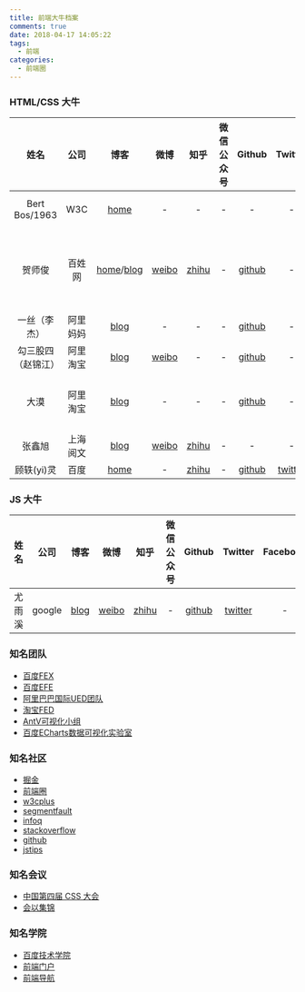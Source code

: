```yaml
---
title: 前端大牛档案
comments: true
date: 2018-04-17 14:05:22
tags:
  - 前端
categories:
  - 前端圈
---
```


### HTML/CSS 大牛
<!-- more -->

| 姓名 | 公司 |  博客 | 微博 | 知乎 | 微信公众号 | Github | Twitter | Facebook | 代表作 |
|     :---:     |    :---:  |  :---:  | :---: | :---:  | :---:       | :---:    | :---:     | :---:      | :---:    |
| Bert Bos/1963 |  W3C | [home](https://www.w3.org/People/Bos/) | - | - | - | - | - | - | [Cascading Style Sheets](https://www.w3.org/Style/LieBos3e/) |
| 贺师俊 | 百姓网 | [home](http://johnhax.net/)/[blog](http://hax.iteye.com/) | [weibo](https://weibo.com/haxy) | [zhihu](https://www.zhihu.com/people/he-shi-jun/activities) | - | [github](https://github.com/hax) | - | - | HTML纯化论者+CSS理想主义者+JavaScript改革派+REST信徒 |
| 一丝（李杰）| 阿里妈妈 | [blog](https://github.com/yisibl/blog/issues) | - | - | - | [github](https://github.com/yisibl) | - | - | - |
| 勾三股四（赵锦江）| 阿里淘宝 | [blog](http://jiongks.name/) | [weibo](https://weibo.com/mx006) | - | - | [github](https://github.com/jinjiang/) | - | - | - |
| 大漠 | 阿里淘宝 | [blog](https://www.w3cplus.com/) | - | - | - | [github](https://github.com/airen) | - | [facebook](https://www.facebook.com/w3cplus) | [《图解CSS3：核心技术与案例实战》](https://www.w3cplus.com/book-comment.html)
| 张鑫旭 | 上海阅文 | [blog](http://www.zhangxinxu.com/) | [weibo](https://weibo.com/zhangxinxu) | [zhihu](https://www.zhihu.com/people/iamzhangxinxu/activities) | - | - | - | - | [《CSS世界》](http://www.cssworld.cn/) |
| 顾轶(yi)灵 | 百度 | [home](https://justineo.github.io/) | - | [zhihu](https://www.zhihu.com/people/justineo/activities) | - | [github](https://github.com/Justineo) | [twitter](https://twitter.com/_justineo) | - | - |


### JS 大牛

| 姓名 | 公司 |  博客 | 微博 | 知乎 | 微信公众号 | Github | Twitter | Facebook | 代表作 |
|     :---:     |    :---:  |  :---:  | :---: | :---:  | :---:       | :---:    | :---:     | :---:      | :---:    |
| 尤雨溪 | google | [blog](http://blog.evanyou.me/) | [weibo](https://weibo.com/arttechdesign) | [zhihu](https://www.zhihu.com/people/evanyou/activities) | - | [github](https://github.com/yyx990803) | [twitter](https://twitter.com/youyuxi) | - | [vuejs](https://vuejs.org/) |


### 知名团队
- [百度FEX](http://fex.baidu.com/)
- [百度EFE](http://efe.baidu.com/)
- [阿里巴巴国际UED团队](http://www.aliued.com/)
- [淘宝FED](http://taobaofed.org/)
- [AntV可视化小组](https://antv.alipay.com/zh-cn/index.html#)
- [百度ECharts数据可视化实验室](http://vis.baidu.com/?fr=echarts)

### 知名社区
- [掘金](https://juejin.im/timeline)
- [前端圈](https://www.fequan.com/)
- [w3cplus](https://www.w3cplus.com/)
- [segmentfault](https://segmentfault.com/)
- [infoq](http://www.infoq.com/cn)
- [stackoverflow](https://stackoverflow.com/)
- [github](https://github.com/)
- [jstips](http://www.jstips.co/)

### 知名会议
- [中国第四届 CSS 大会](https://css.w3ctech.com/)
- [会以集锦](https://fequan.com/)

### 知名学院
- [百度技术学院](http://bit.baidu.com/?fr=echarts)
- [前端门户](https://www.awesomes.cn/)
- [前端导航](http://www.alloyteam.com/nav/)
